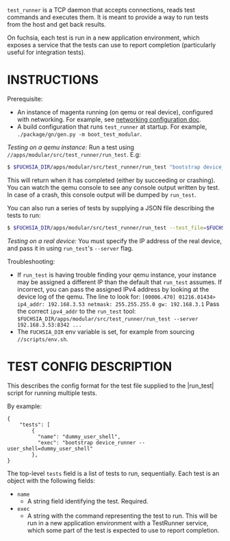 `test_runner` is a TCP daemon that accepts connections, reads test commands and
executes them. It is meant to provide a way to run tests from the host and get
back results.

On fuchsia, each test is run in a new application environment, which exposes a
service that the tests can use to report completion (particularly useful for
integration tests).

INSTRUCTIONS
============

Prerequisite:
- An instance of magenta running (on qemu or real device), configured with networking. For
  example, see [networking configuration
  doc](https://fuchsia.googlesource.com/docs/+/master/getting_started.md#Enabling-Network).
- A build configuration that runs `test_runner` at startup. For example,
  `./package/gn/gen.py -m boot_test_modular`.

*Testing on a qemu instance:*
Run a test using `//apps/modular/src/test_runner/run_test`. E.g:

```sh
$ $FUCHSIA_DIR/apps/modular/src/test_runner/run_test "bootstrap device_runner --user_shell=dummy_user_shell"
```

This will return when it has completed (either by succeeding or crashing). You
can watch the qemu console to see any console output written by test. In case of
a crash, this console output will be dumped by `run_test`.

You can also run a series of tests by supplying a JSON file describing the tests to run:
```sh
$ $FUCHSIA_DIR/apps/modular/src/test_runner/run_test --test_file=$FUCHSIA_DIR/apps/modular/tests/modular_tests.json
```

*Testing on a real device:*
You must specify the IP address of the real device, and pass it in using
`run_test`'s `--server` flag.

Troubleshooting:
- If `run_test` is having trouble finding your qemu instance, your instance may
  be assigned a different IP than the default that `run_test` assumes. If
  incorrect, you can pass the assigned IPv4 address by looking at the device log
  of the qemu. The line to look for:
``` [00006.470] 01216.01434> ip4_addr: 192.168.3.53 netmask: 255.255.255.0 gw: 192.168.3.1 ```
  Pass the correct `ipv4_addr` to the `run_test` tool:
``` $FUCHSIA_DIR/apps/modular/src/test_runner/run_test --server 192.168.3.53:8342 ... ```
- The `FUCHSIA_DIR` env variable is set, for example from sourcing `//scripts/env.sh`.

TEST CONFIG DESCRIPTION
=======================

This describes the config format for the test file supplied to the |run_test|
script for running multiple tests.

By example:

```
{
    "tests": [
        {
          "name": "dummy_user_shell",
          "exec": "bootstrap device_runner --user_shell=dummy_user_shell"
        },
}
```

The top-level `tests` field is a list of tests to run, sequentially.
Each test is an object with the following fields:
- `name`
  - A string field identifying the test. Required.
- `exec`
  - A string with the command representing the test to run. This will be run in
    a new application environment with a TestRunner service, which some part of
    the test is expected to use to report completion.
